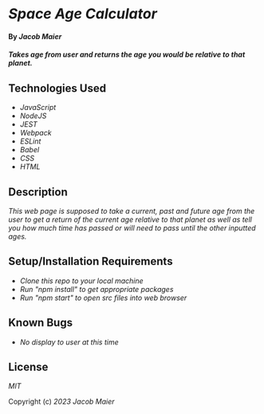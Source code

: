 # _Space Age Calculator_

#### By _Jacob Maier_

#### _Takes age from user and returns the age you would be relative to that planet._

## Technologies Used

* _JavaScript_
* _NodeJS_
* _JEST_
* _Webpack_
* _ESLint_
* _Babel_
* _CSS_
* _HTML_

## Description

_This web page is supposed to take a current, past and future age from the user to get a return of the current age relative to that planet as well as tell you how much time has passed or will need to pass until the other inputted ages._

## Setup/Installation Requirements

* _Clone this repo to your local machine_
* _Run "npm install" to get appropriate packages_
* _Run "npm start" to open src files into web browser_

## Known Bugs

* _No display to user at this time_

## License

_MIT_

Copyright (c) _2023_ _Jacob Maier_